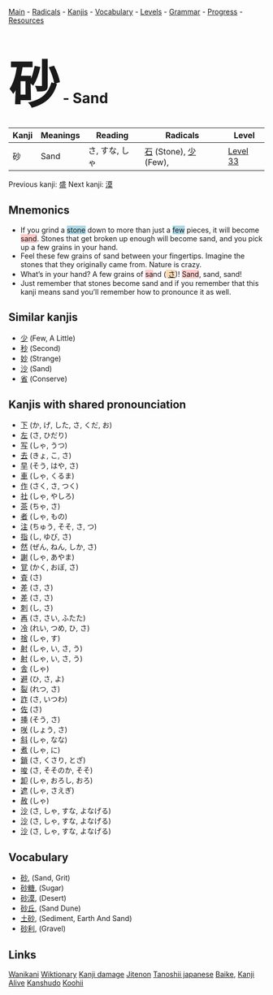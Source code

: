 <style> bigfont {font-size: 100px}</style>
[Main](../README.md) -
[Radicals](../radicals.md) -
[Kanjis](../kanjis.md) -
[Vocabulary](../vocabulary.md) -
[Levels](../levels.md) -
[Grammar](../grammar.md) - 
[Progress](../progress.md) -
[Resources](../resources.md)
# <bigfont> 砂</bigfont> - Sand 

| Kanji | Meanings | Reading | Radicals | Level |
| --- | --- | --- | --- | --- |
| 砂 | Sand | さ, すな, しゃ | [石](../radicals/石.md) (Stone), [少](../radicals/少.md) (Few),  | [Level 33](../levels/wk_level33.md) |

Previous kanji: [盛](盛.md) Next kanji: [漠](漠.md) 

## Mnemonics
 * If you grind a <span style="background-color:#ADD8E6"> stone</span> down to more than just a <span style="background-color:#ADD8E6"> few</span> pieces, it will become <span style="background-color:#ffcccb"> sand</span>. Stones that get broken up enough will become sand, and you pick up a few grains in your hand.
* Feel these few grains of sand between your fingertips. Imagine the stones that they originally came from. Nature is crazy.
* What’s in your hand? A few grains of <span style="background-color:#ffcccb"> sa</span>nd (<span style="background-color:#fed8b1"> [さ](https://jisho.org/search/さ)</span>)! <span style="background-color:#ffcccb"> Sand</span>, sand, sand!
* Just remember that stones become sand and if you remember that this kanji means sand you’ll remember how to pronounce it as well.


## Similar kanjis
 * [少](少.md) (Few, A Little)
* [秒](秒.md) (Second)
* [妙](妙.md) (Strange)
* [沙](沙.md) (Sand)
* [省](省.md) (Conserve)



## Kanjis with shared pronounciation
 * [下](下.md) (か, げ, した, さ, くだ, お)
* [左](左.md) (さ, ひだり)
* [写](写.md) (しゃ, うつ)
* [去](去.md) (きょ, こ, さ)
* [早](早.md) (そう, はや, さ)
* [車](車.md) (しゃ, くるま)
* [作](作.md) (さく, さ, つく)
* [社](社.md) (しゃ, やしろ)
* [茶](茶.md) (ちゃ, さ)
* [者](者.md) (しゃ, もの)
* [注](注.md) (ちゅう, そそ, さ, つ)
* [指](指.md) (し, ゆび, さ)
* [然](然.md) (ぜん, ねん, しか, さ)
* [謝](謝.md) (しゃ, あやま)
* [覚](覚.md) (かく, おぼ, さ)
* [査](査.md) (さ)
* [差](差.md) (さ, さ)
* [差](差.md) (さ, さ)
* [刺](刺.md) (し, さ)
* [再](再.md) (さ, さい, ふたた)
* [冷](冷.md) (れい, つめ, ひ, さ)
* [捨](捨.md) (しゃ, す)
* [射](射.md) (しゃ, い, さ, う)
* [射](射.md) (しゃ, い, さ, う)
* [舎](舎.md) (しゃ)
* [避](避.md) (ひ, さ, よ)
* [裂](裂.md) (れつ, さ)
* [詐](詐.md) (さ, いつわ)
* [佐](佐.md) (さ)
* [挿](挿.md) (そう, さ)
* [咲](咲.md) (しょう, さ)
* [斜](斜.md) (しゃ, なな)
* [煮](煮.md) (しゃ, に)
* [鎖](鎖.md) (さ, くさり, とざ)
* [唆](唆.md) (さ, そそのか, そそ)
* [卸](卸.md) (しゃ, おろし, おろ)
* [遮](遮.md) (しゃ, さえぎ)
* [赦](赦.md) (しゃ)
* [沙](沙.md) (さ, しゃ, すな, よなげる)
* [沙](沙.md) (さ, しゃ, すな, よなげる)
* [沙](沙.md) (さ, しゃ, すな, よなげる)



## Vocabulary
 * [砂](../vocabulary/砂.md), (Sand, Grit)
* [砂糖](../vocabulary/砂.md), (Sugar)
* [砂漠](../vocabulary/砂.md), (Desert)
* [砂丘](../vocabulary/砂.md), (Sand Dune)
* [土砂](../vocabulary/砂.md), (Sediment, Earth And Sand)
* [砂利](../vocabulary/砂.md), (Gravel)




## Links 


[Wanikani](https://www.wanikani.com/kanji/砂)
[Wiktionary](https://en.wiktionary.org/wiki/砂)
[Kanji damage](http://www.kanjidamage.com/kanji/search?utf8=✓&q=砂)
[Jitenon](https://jitenon.com/kanji/砂)
[Tanoshii japanese](https://www.tanoshiijapanese.com/dictionary/kanji.cfm?k=砂)
[Baike](https://baike.baidu.com/item/砂),
[Kanji Alive](https://app.kanjialive.com/砂)
[Kanshudo](https://www.kanshudo.com/searchmn?q=砂)
[Koohii](https://kanji.koohii.com/study/kanji/砂)
